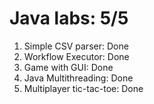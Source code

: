 # Java labs: 5/5
1) Simple CSV parser: Done     
2) Workflow Executor: Done    
3) Game with GUI: Done    
4) Java Multithreading: Done   
5) Multiplayer tic-tac-toe: Done
